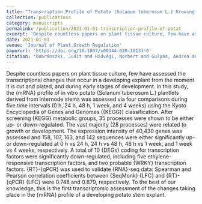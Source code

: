 ```yaml
---
title: "Transcription Profile of Potato (Solanum tuberosum L.) Growing In Vitro"
collection: publications
category: manuscripts
permalink: /publication/2021-01-01-transcription-profile-of-potat
excerpt: 'Despite countless papers on plant tissue culture, few have assessed the transcriptional changes that occur in a developing explant from the moment it is cut and plated, and during early stages of development. In this study, the {mRNA} profile of in vitro potato (Solanum tuberosum L.) plantlets derived from internode stems was assessed via four comparisons during five time intervals (0 h, 24 h, 48 h, 1 week, and 4 weeks) using the Kyoto Encyclopedia of Genes and Genomes ({KEGG}) classification. After screening {KEGG} metabolic groups, 35 processes were shown to be either up- or down-regulated. The vast majority (28 processes) were related to growth or development. The expression intensity of 40,430 genes was assessed and 158, 107, 163, and 142 sequences were either significantly up- or down-regulated at 0 h vs 24 h, 24 h vs 48 h, 48 h vs 1 week, and 1 week vs 4 weeks, respectively. A total of 10 {DEGs} coding for transcription factors were significantly down-regulated, including five ethylene-responsive transcription factors, and two probable {WRKY} transcription factors. {RT}-{qPCR} was used to validate {RNA}-seq data: Spearman and Pearson correlation coefficients between {SeqMonk} {LFC} and {RT}-{qPCR} {LFC} were 0.748 and 0.879, respectively. To the best of our knowledge, this is the first transcriptomic assessment of the changes taking place in the {mRNA} profile of a developing potato stem explant.'
date: 2021-01-01
venue: 'Journal of Plant Growth Regulation'
paperurl: 'https://doi.org/10.1007/s00344-020-10133-0'
citation: 'Dobránszki, Judit and Hidvégi, Norbert and Gulyás, Andrea and Tóth, Bianka and Silva, Jaime A. Teixeira da (2021). "Transcription Profile of Potato (Solanum tuberosum L.) Growing In Vitro". <i>Journal of Plant Growth Regulation</i>.'
---
```


Despite countless papers on plant tissue culture, few have assessed the transcriptional changes that occur in a developing explant from the moment it is cut and plated, and during early stages of development. In this study, the {mRNA} profile of in vitro potato (Solanum tuberosum L.) plantlets derived from internode stems was assessed via four comparisons during five time intervals (0 h, 24 h, 48 h, 1 week, and 4 weeks) using the Kyoto Encyclopedia of Genes and Genomes ({KEGG}) classification. After screening {KEGG} metabolic groups, 35 processes were shown to be either up- or down-regulated. The vast majority (28 processes) were related to growth or development. The expression intensity of 40,430 genes was assessed and 158, 107, 163, and 142 sequences were either significantly up- or down-regulated at 0 h vs 24 h, 24 h vs 48 h, 48 h vs 1 week, and 1 week vs 4 weeks, respectively. A total of 10 {DEGs} coding for transcription factors were significantly down-regulated, including five ethylene-responsive transcription factors, and two probable {WRKY} transcription factors. {RT}-{qPCR} was used to validate {RNA}-seq data: Spearman and Pearson correlation coefficients between {SeqMonk} {LFC} and {RT}-{qPCR} {LFC} were 0.748 and 0.879, respectively. To the best of our knowledge, this is the first transcriptomic assessment of the changes taking place in the {mRNA} profile of a developing potato stem explant.

